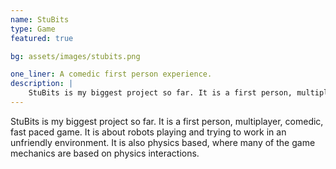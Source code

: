 ```yaml
---
name: StuBits
type: Game
featured: true

bg: assets/images/stubits.png

one_liner: A comedic first person experience.
description: |
    StuBits is my biggest project so far. It is a first person, multiplayer, comedic, fast paced game. It is about robots playing and trying to work in an unfriendly environment. It is also physics based, where many of the game mechanics are based on physics interactions.
---
```


StuBits is my biggest project so far. It is a first person, multiplayer, comedic, fast paced game. It is about robots playing and trying to work in an unfriendly environment. It is also physics based, where many of the game mechanics are based on physics interactions.